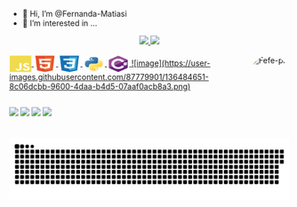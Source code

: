 - 👋 Hi, I’m @Fernanda-Matiasi
- 👀 I’m interested in ...

<div align="center">
  <a href="https://github.com/Fernanda-Matiasi">
  <img height="180em" src="https://github-readme-stats.vercel.app/api?username=Fernanda-matiasi&show_icons=true&theme=dracula&include_all_commits=true&count_private=true"/>
  <img height="180em" src="https://github-readme-stats.vercel.app/api/top-langs/?username=Fernanda-matiasi&layout=compact&langs_count=7&theme=dark"/>
</div>

<div style="display: inline_block"><br>
  <img align="center" alt="Fefe-Js" height="30" width="40" src="https://raw.githubusercontent.com/devicons/devicon/master/icons/javascript/javascript-plain.svg">
  <img align="center" alt="Fefe-HTML" height="30" width="40" src="https://raw.githubusercontent.com/devicons/devicon/master/icons/html5/html5-original.svg">
  <img align="center" alt="Fefe-CSS" height="30" width="40" src="https://raw.githubusercontent.com/devicons/devicon/master/icons/css3/css3-original.svg">
  <img align="center" alt="Fefe-Python" height="30" width="40" src="https://raw.githubusercontent.com/devicons/devicon/master/icons/python/python-original.svg">
  <img align="center" alt="Fefe-Csharp" height="30" width="40" src="https://raw.githubusercontent.com/devicons/devicon/master/icons/csharp/csharp-original.svg">
  <img align="right" alt="Fefe-pic" height="150" style="border-radius:50px;" src="https://media.discordapp.net/attachments/895820601351086120/895832095564382249/image0.gif?width=406&height=406">
  ![image](https://user-images.githubusercontent.com/87779901/136484651-8c06dcbb-9600-4daa-b4d5-07aaf0acb8a3.png)

</div>

  ##
 
<div> 
  <a href="https://instagram.com/fe_matiasi" target="_blank"><img src="https://img.shields.io/badge/-Instagram-%23E4405F?style=for-the-badge&logo=instagram&logoColor=white" target="_blank"></a>
 	<a href="https://www.twitch.tv/fernandamatiasi" target="_blank"><img src="https://img.shields.io/badge/Twitch-9146FF?style=for-the-badge&logo=twitch&logoColor=white" target="_blank"></a>
  <a href = "mailto:fernandasmatiasi@gmail.com"><img src="https://img.shields.io/badge/-Gmail-%23333?style=for-the-badge&logo=gmail&logoColor=white" target="_blank"></a>
  <a href="https://www.linkedin.com/in/fernanda-matiasi-0972781b8" target="_blank"><img src="https://img.shields.io/badge/-LinkedIn-%230077B5?style=for-the-badge&logo=linkedin&logoColor=white" target="_blank"></a> 
  
  ![Snake animation](https://github.com/Fernanda-Matiasi/Fernanda-Matiasi/blob/output/github-contribution-grid-snake.svg)
 </div>

<!---
Fernanda-Matiasi/Fernanda-Matiasi is a ✨ special ✨ repository because its `README.md` (this file) appears on your GitHub profile.
You can click the Preview link to take a look at your changes.
--->
